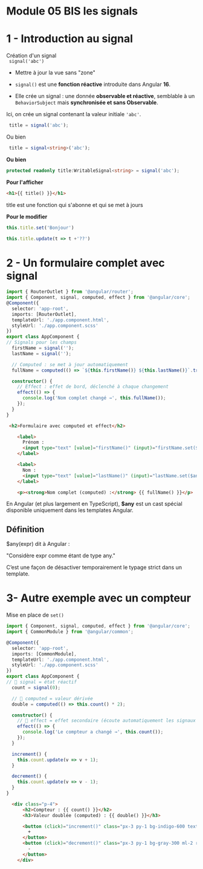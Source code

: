 # Module 05 BIS les signals

# 1 - Introduction au signal

Création d'un signal  
<code> signal('abc')</code>

- Mettre à jour la vue sans "zone"
- <code>signal()</code> est une **fonction réactive** introduite dans Angular **16**.

- Elle crée un signal : une donnée **observable et réactive**, semblable à un <code>BehaviorSubject</code> mais **synchronisée et sans Observable**.

Ici, on crée un signal contenant la valeur initiale <code>'abc'</code>.

```ts
 title = signal('abc');
```

Ou bien
```ts
 title = signal<string>('abc');
``` 

**Ou bien**
```ts
protected readonly title:WritableSignal<string> = signal('abc');
```

**Pour l'afficher**
```html
<h1>{{ title() }}</h1>
```
title est une fonction qui s'abonne et qui se met à jours


**Pour le modifier**
```ts
this.title.set('Bonjour')
```

```ts
this.title.update(t => t +'??')
```

# 2 - Un formulaire complet avec signal

```ts
import { RouterOutlet } from '@angular/router';
import { Component, signal, computed, effect } from '@angular/core';
@Component({
  selector: 'app-root',
  imports: [RouterOutlet],
  templateUrl: './app.component.html',
  styleUrl: './app.component.scss'
})
export class AppComponent {
// Signals pour les champs
  firstName = signal('');
  lastName = signal('');

  // Computed : se met à jour automatiquement
  fullName = computed(() => `${this.firstName()} ${this.lastName()}`.trim());

  constructor() {
    // Effect : effet de bord, déclenché à chaque changement
    effect(() => {
      console.log('Nom complet changé →', this.fullName());
    });
  }
}
```

```html
 <h2>Formulaire avec computed et effect</h2>

    <label>
      Prénom :
      <input type="text" [value]="firstName()" (input)="firstName.set($any($event.target).value)" />
    </label>

    <label>
      Nom :
      <input type="text" [value]="lastName()" (input)="lastName.set($any($event.target).value)" />
    </label>

    <p><strong>Nom complet (computed) :</strong> {{ fullName() }}</p>
```
En Angular (et plus largement en TypeScript), **$any** est un cast spécial disponible uniquement dans les templates Angular.

## Définition

$any(expr) dit à Angular :  

"Considère expr comme étant de type any."  

C’est une façon de désactiver temporairement le typage strict dans un template.  


# 3- Autre exemple avec un compteur
Mise en place de <code>set()</code>
```ts
import { Component, signal, computed, effect } from '@angular/core';
import { CommonModule } from '@angular/common';

@Component({
  selector: 'app-root',
  imports: [CommonModule],
  templateUrl: './app.component.html',
  styleUrl: './app.component.scss'
})
export class AppComponent {
// 🔹 signal = état réactif
  count = signal(0);

  // 🔹 computed = valeur dérivée
  double = computed(() => this.count() * 2);

  constructor() {
    // 🔹 effect = effet secondaire (écoute automatiquement les signaux utilisés)
    effect(() => {
      console.log('Le compteur a changé →', this.count());
    });
  }

  increment() {
    this.count.update(v => v + 1);
  }

  decrement() {
    this.count.update(v => v - 1);
  }
}
```

```html
  <div class="p-4">
      <h2>Compteur : {{ count() }}</h2>
      <h3>Valeur doublée (computed) : {{ double() }}</h3>

      <button (click)="increment()" class="px-3 py-1 bg-indigo-600 text-white rounded">
        +
      </button>
      <button (click)="decrement()" class="px-3 py-1 bg-gray-300 ml-2 rounded">
        -
      </button>
    </div>
```